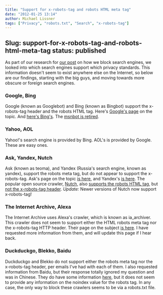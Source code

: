 ```yaml
---
title: "Support for x-robots-tag and robots HTML meta tag"
date: "2012-01-25 13:14"
author: Michael Lissner
tags: ["Privacy", "robots.txt", "Search", "x-robots-tag"]
---
```

Slug: support-for-x-robots-tag-and-robots-html-meta-tag
status: published
---

As part of our research for [our
post](/blog/respecting-privacy-while-providing-hundreds-of-thousands-of-public-documents)
on how we block search engines, we looked into which search engines
support which privacy standards. This information doesn't seem to exist
anywhere else on the Internet, so below are our findings, starting with
the big guys, and moving towards more obscure or foreign search engines.

### Google, Bing

Google (known as Googlebot) and Bing (known as Bingbot) support the
x-robots-tag header and the robots HTML tag. Here's [Google's
page](http://support.google.com/webmasters/bin/answer.py?hl=en&answer=79812)
on the topic. And [here's
Bing's](http://www.bing.com/community/site_blogs/b/webmaster/archive/2009/08/21/prevent-a-bot-from-getting-lost-in-space-sem-101.aspx).
The [msnbot is
retired](http://www.bing.com/community/site_blogs/b/webmaster/archive/2009/11/04/msnbot-1-1-is-retired.aspx).

### Yahoo, AOL

Yahoo!'s search engine is provided by Bing. AOL's is provided by Google.
These are easy ones.

### Ask, Yandex, Nutch

Ask (known as teoma), and Yandex (Russia's search engine, known as
yandex), support the robots meta tag, but do not appear to support the
x-robots-tag. Ask's page on the topic [is
here](http://www.ask.com/staticcontent/about/helpcenter/about_helpcenter_webmaster#5),
and Yandex's [is here](http://help.yandex.com/webmaster/?id=1113833).
The popular open source crawler, [Nutch](http://nutch.apache.org/), also
[supports the robots HTML
tag](http://nutch.sourceforge.net/docs/en/bot.html), but [not the
x-robots-tag
header](http://lucene.472066.n3.nabble.com/Support-for-x-robots-tag-td3678606.html).
*Update:* Newer versions of Nutch now support x-robots-tag!

### The Internet Archive, Alexa

The Internet Archive uses Alexa's crawler, which is known as
ia\_archiver. This crawler does not seem to support either the HTML
robots meta tag nor the x-robots-tag HTTP header. Their page on the
subject [is here](http://www.alexa.com/help/webmasters). I have
requested more information from them, and will update this page if I
hear back.

### Duckduckgo, Blekko, Baidu

Duckduckgo and Blekko do not support either the robots meta tag nor the
x-robots-tag header, per emails I've had with each of them. I also
requested information from Baidu, but their response totally ignored my
question and was in Chinese. They do have some information
[here](http://wenku.baidu.com/view/ec4457d4b14e852458fb5793.html), but
it does not seem to provide any information on the noindex value for the
robots tag. In any case, the only way to block these crawlers seems to
be via a robots.txt file.

